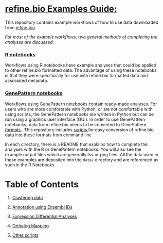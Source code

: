 # <u>refine.bio Examples Guide: </u>
This repository contains example workflows of how to use data downloaded from 
<a href="refine.bio.org"> refine.bio</a>.

*For most of the example workflows, two general methods of completing the analyses are discussed:*  

### <a href="https://rmarkdown.rstudio.com/articles_intro.html">R notebooks</a>  
Workflows using R notebooks have example analyses that could be applied to other refine.bio formatted data. The advantage of using 
these notebooks is that they were specificially for use with refine.bio formatted data and associated metadata. 

### <a href="http://genepattern-notebook.org/example-notebooks/">GenePattern notebooks</a>  
Workflows using GenePattern notebooks contain <a href="http://genepattern-notebook.org/example-notebooks/"> 
ready-made analyses</a>.
For users who are more comfortable with Python, or are not comfortable with 
using scripts, the GenePattern notebooks are written in Python but can be 
run using a graphics user interface (GUI).
In order to use GenePattern notebooks, data from refine.bio needs to be converted 
to GenePattern <a href="http://software.broadinstitute.org/cancer/software/genepattern/file-formats-guide">
formats </a>. 
This repository includes <a href="https://github.com/AlexsLemonade/refinebio-examples/blob/master/scripts/">
scripts </a> for easy conversion of refine.bio data into these formats from 
command line.

In each directory, there is a README that explains how to complete the analyses
with the R or GenePattern notebooks. You will also see the example output files
which are generally tsv or png files.
All the data used in these examples are deposited into the `data/` 
directory and are referenced as such in the R Notebooks.

# Table of Contents

1. <a href="https://github.com/AlexsLemonade/refinebio-examples/blob/master/clustering">Clustering data </a>  
  
2. <a href="https://github.com/AlexsLemonade/refinebio-examples/blob/master/ensembl-id-convert"> Annotation using Ensembl IDs </a>  
  
3. <a href="https://github.com/AlexsLemonade/refinebio-examples/blob/master/differential-expression">Expression Differential Analyses </a> 
  
4. <a href="https://github.com/AlexsLemonade/refinebio-examples/blob/master/differential-expression">Ortholog Mapping </a>  
  
5. <a href="https://github.com/AlexsLemonade/refinebio-examples/blob/master/scripts">Other scripts </a>  

